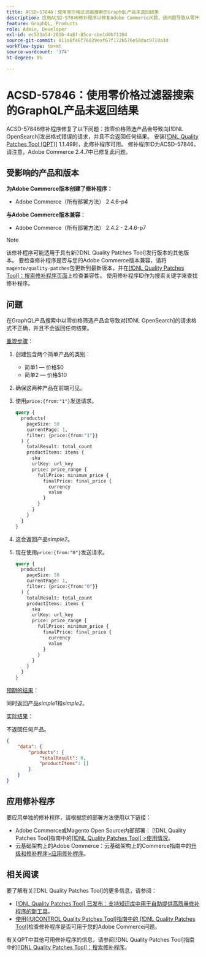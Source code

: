 ```yaml
---
title: ACSD-57846：使用零价格过滤器搜索的GraphQL产品未返回结果
description: 应用ACSD-57846修补程序以修复Adobe Commerce问题，该问题导致从零开始筛选产品会导致向 [!DNL OpenSearch] 发出格式错误的请求，并且不会返回任何结果。
feature: GraphQL, Products
role: Admin, Developer
exl-id: ec523a54-201b-4a8f-85ce-cbe1d0bf1304
source-git-commit: 011a6f46f76029eaf67f172b576e58dac9710a3d
workflow-type: tm+mt
source-wordcount: '374'
ht-degree: 0%

---
```


# ACSD-57846：使用零价格过滤器搜索的GraphQL产品未返回结果

ACSD-57846修补程序修复了以下问题：按零价格筛选产品会导致向[!DNL OpenSearch]发出格式错误的请求，并且不会返回任何结果。 安装[[!DNL Quality Patches Tool (QPT)]](https://experienceleague.adobe.com/zh-hans/docs/commerce-operations/tools/quality-patches-tool/quality-patches-tool-to-self-serve-quality-patches) 1.1.49时，此修补程序可用。 修补程序ID为ACSD-57846。 请注意，Adobe Commerce 2.4.7中已修复此问题。

## 受影响的产品和版本

**为Adobe Commerce版本创建了修补程序：**

* Adobe Commerce（所有部署方法） 2.4.6-p4

**与Adobe Commerce版本兼容：**

* Adobe Commerce（所有部署方法） 2.4.2 - 2.4.6-p7

>[!NOTE]
>
>该修补程序可能适用于具有新[!DNL Quality Patches Tool]发行版本的其他版本。 要检查修补程序是否与您的Adobe Commerce版本兼容，请将`magento/quality-patches`包更新到最新版本，并在[[!DNL Quality Patches Tool]：搜索修补程序页面](https://experienceleague.adobe.com/tools/commerce-quality-patches/index.html?lang=zh-Hans)上检查兼容性。 使用修补程序ID作为搜索关键字来查找修补程序。

## 问题

在GraphQL产品搜索中以零价格筛选产品会导致对[!DNL OpenSearch]的请求格式不正确，并且不会返回任何结果。

<u>重现步骤</u>：

1. 创建包含两个简单产品的类别：
   * 简单1 — 价格$0
   * 简单2 — 价格$10
1. 确保这两种产品在前端可见。
1. 使用`price:{from:"1"}`发送请求。

   ```graphql
   query {
     products(
       pageSize: 50
       currentPage: 1,
       filter: {price:{from:"1"}}
     ) {
       totalResult: total_count
       productItems: items {
         sku
         urlKey: url_key
         price: price_range {
           fullPrice: minimum_price {
             finalPrice: final_price {
               currency
               value
             }
           }
         }
       }
     }
   }
   ```

1. 这会返回产品&#x200B;*simple2*。
1. 现在使用`price:{from:"0"}`发送请求。

   ```graphql
   query {
     products(
       pageSize: 50
       currentPage: 1,
       filter: {price:{from:"0"}}
     ) {
       totalResult: total_count
       productItems: items {
         sku
         urlKey: url_key
         price: price_range {
           fullPrice: minimum_price {
             finalPrice: final_price {
               currency
               value
             }
           }
         }
       }
     }
   }
   ```

<u>预期的结果</u>：

同时返回产品&#x200B;*simple1*&#x200B;和&#x200B;*simple2*。

<u>实际结果</u>：

不返回任何产品。

```json
{
    "data": {
        "products": {
            "totalResult": 0,
            "productItems": []
        }
    }
}
```

## 应用修补程序

要应用单独的修补程序，请根据您的部署方法使用以下链接：

* Adobe Commerce或Magento Open Source内部部署： [!DNL Quality Patches Tool]指南中的[[!DNL Quality Patches Tool] >使用情况](/help/tools/quality-patches-tool/usage.md)。
* 云基础架构上的Adobe Commerce：云基础架构上的Commerce指南中的[升级和修补程序>应用修补程序](https://experienceleague.adobe.com/docs/commerce-cloud-service/user-guide/develop/upgrade/apply-patches.html?lang=zh-Hans)。

## 相关阅读

要了解有关[!DNL Quality Patches Tool]的更多信息，请参阅：

* [[!DNL Quality Patches Tool] 已发布：支持知识库中用于自助提供高质量修补程序的新工具](https://experienceleague.adobe.com/zh-hans/docs/commerce-operations/tools/quality-patches-tool/quality-patches-tool-to-self-serve-quality-patches)。
* [使用[!UICONTROL Quality Patches Tool]指南中的 [!DNL Quality Patches Tool]](/help/tools/quality-patches-tool/patches-available-in-qpt/check-patch-for-magento-issue-with-magento-quality-patches.md)检查修补程序是否可用于您的Adobe Commerce问题。


有关QPT中其他可用修补程序的信息，请参阅[!DNL Quality Patches Tool]指南中的[[!DNL Quality Patches Tool]：搜索修补程序](https://experienceleague.adobe.com/tools/commerce-quality-patches/index.html?lang=zh-Hans)。
